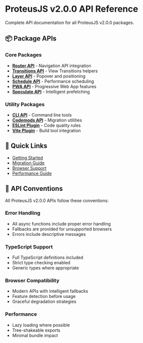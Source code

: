 # ProteusJS v2.0.0 API Reference

Complete API documentation for all ProteusJS v2.0.0 packages.

## 📦 Package APIs

### Core Packages

- **[Router API](./router.md)** - Navigation API integration
- **[Transitions API](./transitions.md)** - View Transitions helpers
- **[Layer API](./layer.md)** - Popover and positioning
- **[Schedule API](./schedule.md)** - Performance scheduling
- **[PWA API](./pwa.md)** - Progressive Web App features
- **[Speculate API](./speculate.md)** - Intelligent prefetching

### Utility Packages

- **[CLI API](./cli.md)** - Command line tools
- **[Codemods API](./codemods.md)** - Migration utilities
- **[ESLint Plugin](./eslint-plugin.md)** - Code quality rules
- **[Vite Plugin](./vite.md)** - Build tool integration

## 🔗 Quick Links

- [Getting Started](../README.md)
- [Migration Guide](../migration-guide.md)
- [Browser Support](../browser-support.md)
- [Performance Guide](../performance.md)

## 📝 API Conventions

All ProteusJS v2.0.0 APIs follow these conventions:

### Error Handling
- All async functions include proper error handling
- Fallbacks are provided for unsupported browsers
- Errors include descriptive messages

### TypeScript Support
- Full TypeScript definitions included
- Strict type checking enabled
- Generic types where appropriate

### Browser Compatibility
- Modern APIs with intelligent fallbacks
- Feature detection before usage
- Graceful degradation strategies

### Performance
- Lazy loading where possible
- Tree-shakeable exports
- Minimal bundle impact
